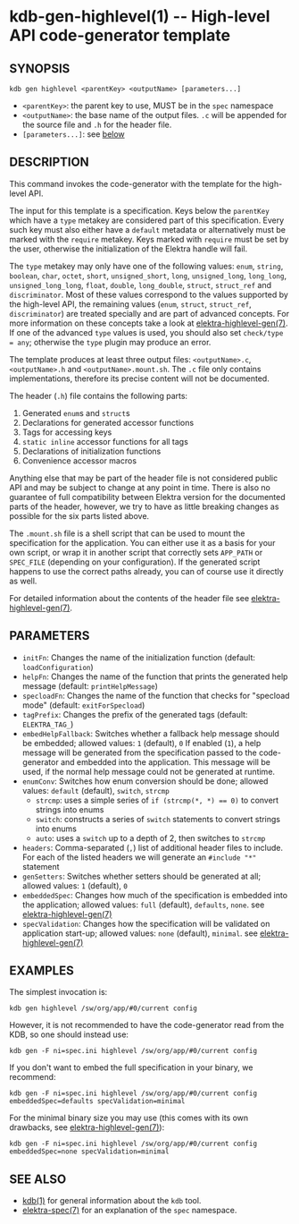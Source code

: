 # kdb-gen-highlevel(1) -- High-level API code-generator template

## SYNOPSIS

`kdb gen highlevel <parentKey> <outputName> [parameters...]`

- `<parentKey>`:
  the parent key to use, MUST be in the `spec` namespace
- `<outputName>`:
  the base name of the output files. `.c` will be appended for the source file and `.h` for the header file.
- `[parameters...]`:
  see [below](#parameters)

## DESCRIPTION

This command invokes the code-generator with the template for the high-level API.

The input for this template is a specification. Keys below the `parentKey` which have a `type` metakey are considered
part of this specification. Every such key must also either have a `default` metadata or alternatively must be marked
with the `require` metakey. Keys marked with `require` must be set by the user, otherwise the initialization of the
Elektra handle will fail.

The `type` metakey may only have one of the following values: `enum`, `string`, `boolean`, `char`, `octet`, `short`,
`unsigned_short`, `long`, `unsigned_long`, `long_long`, `unsigned_long_long`, `float`, `double`, `long_double`,
`struct`, `struct_ref` and `discriminator`. Most of these values correspond to the values supported by the high-level API,
the remaining values (`enum`, `struct`, `struct_ref`, `discriminator`) are treated specially and are part of advanced concepts.
For more information on these concepts take a look at [elektra-highlevel-gen(7)](elektra-highlevel-gen.md). If one of the
advanced `type` values is used, you should also set `check/type = any`; otherwise the `type` plugin may produce an error.

The template produces at least three output files: `<outputName>.c`, `<outputName>.h` and `<outputName>.mount.sh`.
The `.c` file only contains implementations, therefore its precise content will not be documented.

The header (`.h`) file contains the following parts:

1. Generated `enum`s and `struct`s
2. Declarations for generated accessor functions
3. Tags for accessing keys
4. `static inline` accessor functions for all tags
5. Declarations of initialization functions
6. Convenience accessor macros

Anything else that may be part of the header file is not considered public API and may be subject to change at any point in time.
There is also no guarantee of full compatibility between Elektra version for the documented parts of the header, however,
we try to have as little breaking changes as possible for the six parts listed above.

The `.mount.sh` file is a shell script that can be used to mount the specification for the application. You can either
use it as a basis for your own script, or wrap it in another script that correctly sets `APP_PATH` or `SPEC_FILE`
(depending on your configuration). If the generated script happens to use the correct paths already, you can of course
use it directly as well.

For detailed information about the contents of the header file see [elektra-highlevel-gen(7)](elektra-highlevel-gen.md).

## PARAMETERS

- `initFn`:
  Changes the name of the initialization function (default: `loadConfiguration`)
- `helpFn`:
  Changes the name of the function that prints the generated help message (default: `printHelpMessage`)
- `specloadFn`:
  Changes the name of the function that checks for "specload mode" (default: `exitForSpecload`)
- `tagPrefix`:
  Changes the prefix of the generated tags (default: `ELEKTRA_TAG_`)
- `embedHelpFallback`:
  Switches whether a fallback help message should be embedded; allowed values: `1` (default), `0`
  If enabled (`1`), a help message will be generated from the specification passed to the code-generator and embedded
  into the application. This message will be used, if the normal help message could not be generated at runtime.
- `enumConv`:
  Switches how enum conversion should be done; allowed values: `default` (default), `switch`, `strcmp`
  - `strcmp`: uses a simple series of `if (strcmp(*, *) == 0)` to convert strings into enums
  - `switch`: constructs a series of `switch` statements to convert strings into enums
  - `auto`: uses a `switch` up to a depth of 2, then switches to `strcmp`
- `headers`:
  Comma-separated (`,`) list of additional header files to include. For each of the listed headers we will generate an `#include "*"`
  statement
- `genSetters`:
  Switches whether setters should be generated at all; allowed values: `1` (default), `0`
- `embeddedSpec`:
  Changes how much of the specification is embedded into the application; allowed values: `full` (default), `defaults`, `none`.
  see [elektra-highlevel-gen(7)](elektra-highlevel-gen.md)
- `specValidation`:
  Changes how the specification will be validated on application start-up; allowed values: `none` (default), `minimal`.
  see [elektra-highlevel-gen(7)](elektra-highlevel-gen.md)

## EXAMPLES

The simplest invocation is:

`kdb gen highlevel /sw/org/app/#0/current config`

However, it is not recommended to have the code-generator read from the KDB, so one should instead use:

`kdb gen -F ni=spec.ini highlevel /sw/org/app/#0/current config`

If you don't want to embed the full specification in your binary, we recommend:

`kdb gen -F ni=spec.ini highlevel /sw/org/app/#0/current config embeddedSpec=defaults specValidation=minimal`

For the minimal binary size you may use (this comes with its own drawbacks, see [elektra-highlevel-gen(7)](elektra-highlevel-gen.md)):

`kdb gen -F ni=spec.ini highlevel /sw/org/app/#0/current config embeddedSpec=none specValidation=minimal`

## SEE ALSO

- [kdb(1)](kdb.md) for general information about the `kdb` tool.
- [elektra-spec(7)](elektra-spec.md) for an explanation of the `spec` namespace.
